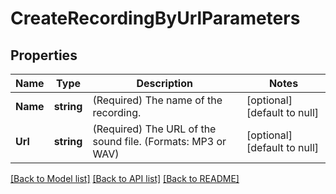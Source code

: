 # CreateRecordingByUrlParameters

## Properties
Name | Type | Description | Notes
------------ | ------------- | ------------- | -------------
**Name** | **string** | (Required)  The name of the recording. | [optional] [default to null]
**Url** | **string** | (Required)  The URL of the sound file. (Formats: MP3 or WAV) | [optional] [default to null]

[[Back to Model list]](../README.md#documentation-for-models) [[Back to API list]](../README.md#documentation-for-api-endpoints) [[Back to README]](../README.md)


